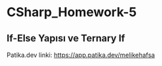 # CSharp_Homework-5
## If-Else Yapısı ve Ternary If

Patika.dev linki: https://app.patika.dev/melikehafsa
